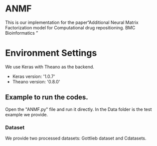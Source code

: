 # ANMF
This is our implementation for the paper“Additional Neural Matrix Factorization model for Computational drug repositioning. BMC Bioinformatics ”
# Environment Settings
We use Keras with Theano as the backend. 
- Keras version:  '1.0.7'
- Theano version: '0.8.0'
## Example to run the codes.
Open the "ANMF.py" file and run it directly. In the Data folder is the test example we provide.
### Dataset
We provide two processed datasets: Gottlieb dataset and Cdatasets. 
